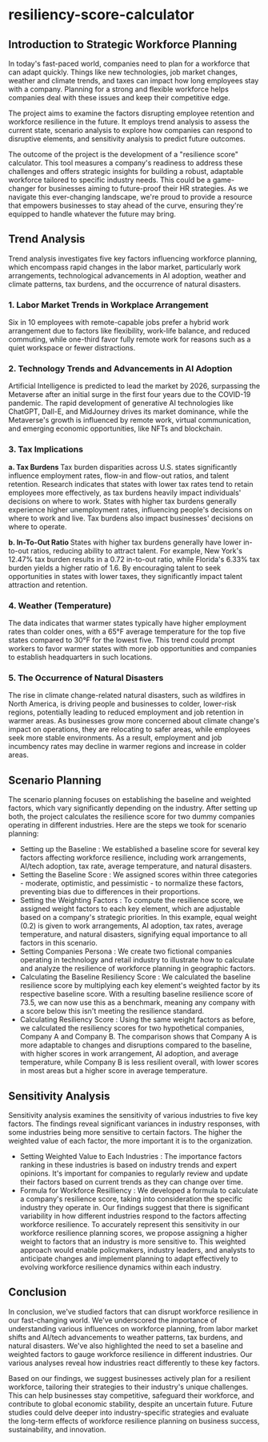# resiliency-score-calculator
## Introduction to Strategic Workforce Planning 
In today's fast-paced world, companies need to plan for a workforce that can adapt quickly. Things like new technologies, job market changes, weather and climate trends, and taxes can impact how long employees stay with a company. Planning for a strong and flexible workforce helps companies deal with these issues and keep their competitive edge.

The project aims to examine the factors disrupting employee retention and workforce resilience in the future. It employs trend analysis to assess the current state, scenario analysis to explore how companies can respond to disruptive elements, and sensitivity analysis to predict future outcomes.

The outcome of the project is the development of a "resilience score" calculator. This tool measures a company's readiness to address these challenges and offers strategic insights for building a robust, adaptable workforce tailored to specific industry needs. This could be a game-changer for businesses aiming to future-proof their HR strategies. As we navigate this ever-changing landscape, we're proud to provide a resource that empowers businesses to stay ahead of the curve, ensuring they're equipped to handle whatever the future may bring.

## Trend Analysis
Trend analysis investigates five key factors influencing workforce planning, which encompass rapid changes in the labor market, particularly work arrangements, technological advancements in AI adoption, weather and climate patterns, tax burdens, and the occurrence of natural disasters.

### 1. Labor Market Trends in Workplace Arrangement
Six in 10 employees with remote-capable jobs prefer a hybrid work arrangement due to factors like flexibility, work-life balance, and reduced commuting, while one-third favor fully remote work for reasons such as a quiet workspace or fewer distractions.

### 2. Technology Trends and Advancements in AI Adoption
Artificial Intelligence is predicted to lead the market by 2026, surpassing the Metaverse after an initial surge in the first four years due to the COVID-19 pandemic. The rapid development of generative AI technologies like ChatGPT, Dall-E, and MidJourney drives its market dominance, while the Metaverse's growth is influenced by remote work, virtual communication, and emerging economic opportunities, like NFTs and blockchain.

### 3. Tax Implications 
<b> a. Tax Burdens </b>
Tax burden disparities across U.S. states significantly influence employment rates, flow-in and flow-out ratios, and talent retention. Research indicates that states with lower tax rates tend to retain employees more effectively, as tax burdens heavily impact individuals' decisions on where to work. States with higher tax burdens generally experience higher unemployment rates, influencing people's decisions on where to work and live. Tax burdens also impact businesses' decisions on where to operate.

<b> b. In-To-Out Ratio </b>
States with higher tax burdens generally have lower in-to-out ratios, reducing ability to attract talent. For example, New York's 12.47% tax burden results in a 0.72 in-to-out ratio, while Florida's 6.33% tax burden yields a higher ratio of 1.6. By encouraging talent to seek opportunities in states with lower taxes, they significantly impact talent attraction and retention.

### 4. Weather (Temperature)
The data indicates that warmer states typically have higher employment rates than colder ones, with a 65°F average temperature for the top five states compared to 30°F for the lowest five. This trend could prompt workers to favor warmer states with more job opportunities and companies to establish headquarters in such locations. 

### 5. The Occurrence of Natural Disasters
The rise in climate change-related natural disasters, such as wildfires in North America, is driving people and businesses to colder, lower-risk regions, potentially leading to reduced employment and job retention in warmer areas. As businesses grow more concerned about climate change's impact on operations, they are relocating to safer areas, while employees seek more stable environments. As a result, employment and job incumbency rates may decline in warmer regions and increase in colder areas.

## Scenario Planning 
The scenario planning focuses on establishing the baseline and weighted factors, which vary significantly depending on the industry. After setting up both, the project calculates the resilience score for two dummy companies operating in different industries. Here are the steps we took for scenario planning:
- Setting up the Baseline : We established a baseline score for several key factors affecting workforce resilience, including work arrangements, AI/tech adoption, tax rate, average temperature, and natural disasters. 
- Setting the Baseline Score : We assigned scores within three categories - moderate, optimistic, and pessimistic - to normalize these factors, preventing bias due to differences in their proportions.
- Setting the Weighting Factors : To compute the resilience score, we assigned weight factors to each key element, which are adjustable based on a company's strategic priorities. In this example, equal weight (0.2) is given to work arrangements, AI adoption, tax rates, average temperature, and natural disasters, signifying equal importance to all factors in this scenario.
- Setting Companies Persona : We create two fictional companies operating in technology and retail industry to illustrate how to calculate and analyze the resilience of workforce planning in geographic factors.
- Calculating the Baseline Resiliency Score : We calculated the baseline resilience score by multiplying each key element's weighted factor by its respective baseline score. With a resulting baseline resilience score of 73.5, we can now use this as a benchmark, meaning any company with a score below this isn't meeting the resilience standard.
- Calculating Resiliency Score : Using the same weight factors as before, we calculated the resiliency scores for two hypothetical companies, Company A and Company B. The comparison shows that Company A is more adaptable to changes and disruptions compared to the baseline, with higher scores in work arrangement, AI adoption, and average temperature, while Company B is less resilient overall, with lower scores in most areas but a higher score in average temperature.

## Sensitivity Analysis
Sensitivity analysis examines the sensitivity of various industries to five key factors. The findings reveal significant variances in industry responses, with some industries being more sensitive to certain factors. The higher the weighted value of each factor, the more important it is to the organization.
- Setting Weighted Value to Each Industries : The importance factors ranking in these industries is based on industry trends and expert opinions. It's important for companies to regularly review and update their factors based on current trends as they can change over time.
- Formula for Workforce Resilliency : We developed a formula to calculate a company's resilience score, taking into consideration the specific industry they operate in. Our findings suggest that there is significant variability in how different industries respond to the factors affecting workforce resilience. To accurately represent this sensitivity in our workforce resilience planning scores, we propose assigning a higher weight to factors that an industry is more sensitive to. This weighted approach would enable policymakers, industry leaders, and analysts to anticipate changes and implement planning to adapt effectively to evolving workforce resilience dynamics within each industry.

## Conclusion
In conclusion, we've studied factors that can disrupt workforce resilience in our fast-changing world. We've underscored the importance of understanding various influences on workforce planning, from labor market shifts and AI/tech advancements to weather patterns, tax burdens, and natural disasters. We've also highlighted the need to set a baseline and weighted factors to gauge workforce resilience in different industries. Our various analyses reveal how industries react differently to these key factors.

Based on our findings, we suggest businesses actively plan for a resilient workforce, tailoring their strategies to their industry's unique challenges. This can help businesses stay competitive, safeguard their workforce, and contribute to global economic stability, despite an uncertain future. Future studies could delve deeper into industry-specific strategies and evaluate the long-term effects of workforce resilience planning on business success, sustainability, and innovation.




